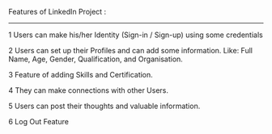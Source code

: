 Features of LinkedIn Project :

-------------------------------------------------------------

1 Users can make his/her Identity (Sign-in / Sign-up) using some credentials  

2 Users can set up their Profiles and can add some information. 
Like: Full Name, Age, Gender, Qualification, and Organisation.

3 Feature of adding Skills and Certification.

4 They can make connections with other Users.

5 Users can post their thoughts and valuable information.

6 Log Out Feature
